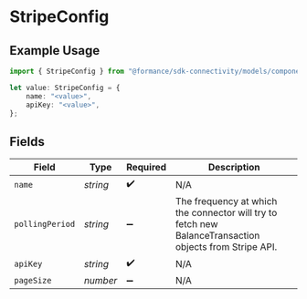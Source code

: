 # StripeConfig

## Example Usage

```typescript
import { StripeConfig } from "@formance/sdk-connectivity/models/components";

let value: StripeConfig = {
    name: "<value>",
    apiKey: "<value>",
};
```

## Fields

| Field                                                                                                  | Type                                                                                                   | Required                                                                                               | Description                                                                                            |
| ------------------------------------------------------------------------------------------------------ | ------------------------------------------------------------------------------------------------------ | ------------------------------------------------------------------------------------------------------ | ------------------------------------------------------------------------------------------------------ |
| `name`                                                                                                 | *string*                                                                                               | :heavy_check_mark:                                                                                     | N/A                                                                                                    |
| `pollingPeriod`                                                                                        | *string*                                                                                               | :heavy_minus_sign:                                                                                     | The frequency at which the connector will try to fetch new BalanceTransaction objects from Stripe API. |
| `apiKey`                                                                                               | *string*                                                                                               | :heavy_check_mark:                                                                                     | N/A                                                                                                    |
| `pageSize`                                                                                             | *number*                                                                                               | :heavy_minus_sign:                                                                                     | N/A                                                                                                    |
